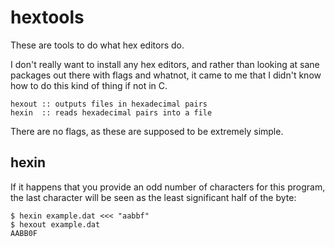 # hextools

These are tools to do what hex editors do.

I don't really want to install any hex editors, and rather than looking at sane
packages out there with flags and whatnot, it came to me that I didn't know how
to do this kind of thing if not in C.

	hexout :: outputs files in hexadecimal pairs
	hexin  :: reads hexadecimal pairs into a file

There are no flags, as these are supposed to be extremely simple.

## hexin

If it happens that you provide an odd number of characters for this program, the
last character will be seen as the least significant half of the byte:

	$ hexin example.dat <<< "aabbf"
	$ hexout example.dat
	AABB0F
